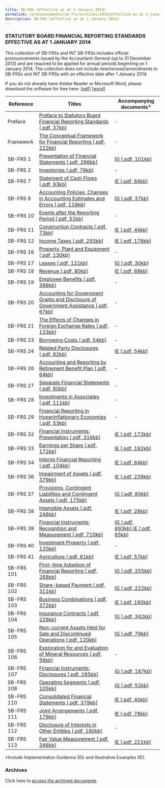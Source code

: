 ```yaml
---
title: SB-FRS (effective as at 1 January 2014)
permalink: /pronouncements/sb-frs/archives/2014/effective-as-at-1-january-2014/
description: SB-FRS (effective as at 1 January 2014)
---
```

### STATUTORY BOARD FINANCIAL REPORTING STANDARDS EFFECTIVE AS AT 1 JANUARY 2014

This collection of SB-FRSs and INT SB-FRSs includes official pronouncements issued by the Accountant-General (up to 31 December 2013) and are required to be applied for annual periods beginning on 1 January 2014. The collection does not include new/revised/amendments to SB-FRSs and INT SB-FRSs with an effective date after 1 January 2014.

If you do not already have Adobe Reader or Microsoft Word, please download the software for free here: [\[pdf\]](http://www.adobe.com/products/acrobat/readstep2.html) [\[word\]](http://www.microsoft.com/downloads/details.aspx?FamilyID=95e24c87-8732-48d5-8689-ab826e7b8fdf&DisplayLang=en)

| Reference | Titles | Accompanying documents\* |
| -------- | -------- | -------- |
| Preface | [Preface to Statutory Board Financial Reporting Standards [.pdf, 37kb]](/files/Docs/Default%20Source/Sb%20Frs/Effective%20As%20At%201%20January%202014/sb-frs_preface.pdf) | - |
| Framework | [The Conceptual Framework for Financial Reporting [.pdf, 222kb]](/files/Docs/Default%20Source/Sb%20Frs/Effective%20As%20At%201%20January%202014/frs_framework.pdf) | - |
| SB-FRS 1 | [Presentation of Financial Statements [.pdf, 296kb]](/files/Docs/Default%20Source/Sb%20Frs/Effective%20As%20At%201%20January%202014/sb-frs_1_2014.pdf) | [IG [.pdf, 101kb]](/files/Docs/Default%20Source/Sb%20Frs/Effective%20As%20At%201%20January%202014/sb-frs-1_ig_2014.pdf) |
| SB-FRS 2 | [Inventories [.pdf, 76kb]](/files/Docs/Default%20Source/Sb%20Frs/Effective%20As%20At%201%20January%202014/sb-frs_2_2014.pdf) | - |
| SB-FRS 7 | [Statement of Cash Flows [.pdf, 93kb]](/files/Docs/Default%20Source/Sb%20Frs/Effective%20As%20At%201%20January%202014/sb-frs_7_2014.pdf) | [IE [.pdf, 64kb]](/files/Docs/Default%20Source/Sb%20Frs/Effective%20As%20At%201%20January%202014/sb-frs_7_ie_2014.pdf) |
| SB-FRS 8 | [Accounting Policies, Changes in Accounting Estimates and Errors [.pdf, 119kb]](/files/Docs/Default%20Source/Sb%20Frs/Effective%20As%20At%201%20January%202014/sb-frs_8_2014.pdf) | [IG [.pdf, 37kb]](/files/Docs/Default%20Source/Sb%20Frs/Effective%20As%20At%201%20January%202014/sb-frs_8_ig_2014.pdf) |
| SB-FRS 10 | [Events after the Reporting Period [.pdf, 51kb]](/files/Docs/Default%20Source/Sb%20Frs/Effective%20As%20At%201%20January%202014/sb-frs_10_2014.pdf) | - |
| SB-FRS 11 | [Construction Contracts [.pdf, 73kb]](/files/Docs/Default%20Source/Sb%20Frs/Effective%20As%20At%201%20January%202014/sb-frs_11_2014.pdf) | [IE [.pdf, 44kb]](/files/Docs/Default%20Source/Sb%20Frs/Effective%20As%20At%201%20January%202014/sb-frs_11_ie_2014.pdf) |
| SB-FRS 12 | [Income Taxes [.pdf, 293kb]](/files/Docs/Default%20Source/Sb%20Frs/Effective%20As%20At%201%20January%202014/sb-frs_12_2014.pdf) | [IE [.pdf, 178kb]](/files/Docs/Default%20Source/Sb%20Frs/Effective%20As%20At%201%20January%202014/sb-frs_12_ie_2014.pdf) |
| SB-FRS 16 | [Property, Plant and Equipment [.pdf, 130kb]](/files/Docs/Default%20Source/Sb%20Frs/Effective%20As%20At%201%20January%202014/sb-frs_16_2014.pdf) | - |
| SB-FRS 17 | [Leases [.pdf, 121kb]](/files/Docs/Default%20Source/Sb%20Frs/Effective%20As%20At%201%20January%202014/sb-frs_17_2014.pdf) | [IG [.pdf, 30kb]](/files/Docs/Default%20Source/Sb%20Frs/Effective%20As%20At%201%20January%202014/sb-frs_17_ig_2014.pdf) |
| SB-FRS 18 | [Revenue [.pdf, 80kb]](/files/Docs/Default%20Source/Sb%20Frs/Effective%20As%20At%201%20January%202014/sb-frs_18_2014.pdf) | [IE [.pdf, 68kb]](/files/Docs/Default%20Source/Sb%20Frs/Effective%20As%20At%201%20January%202014/sb-frs_18_ie_2014.pdf) |
| SB-FRS 19 | [Employee Benefits [.pdf, 388kb]](/files/Docs/Default%20Source/Sb%20Frs/Effective%20As%20At%201%20January%202014/sb-frs_19_2014.pdf) | - |
| SB-FRS 20 | [Accounting for Government Grants and Disclosure of Government Assistance [.pdf, 67kb]](/files/Docs/Default%20Source/Sb%20Frs/Effective%20As%20At%201%20January%202014/sb-frs_20_2014.pdf) | - |
| SB-FRS 21 | [The Effects of Changes in Foreign Exchange Rates [.pdf, 133kb]](/files/Docs/Default%20Source/Sb%20Frs/Effective%20As%20At%201%20January%202014/sb-frs_21_2014.pdf) | - |
| SB-FRS 23 | [Borrowing Costs [.pdf, 54kb]](/files/Docs/Default%20Source/Sb%20Frs/Effective%20As%20At%201%20January%202014/sb-frs_23_2014.pdf) | - |
| SB-FRS 24 | [Related Party Disclosures [.pdf, 82kb]](/files/Docs/Default%20Source/Sb%20Frs/Effective%20As%20At%201%20January%202014/sb-frs_24_2014.pdf) | [IE [.pdf, 54kb]](/files/Docs/Default%20Source/Sb%20Frs/Effective%20As%20At%201%20January%202014/sb-frs_24_ie_2014.pdf) |
| SB-FRS 26 | [Accounting and Reporting by Retirement Benefit Plan [.pdf, 64kb]](/files/Docs/Default%20Source/Sb%20Frs/Effective%20As%20At%201%20January%202014/sb-frs_26_2014.pdf) | - |
| SB-FRS 27 | [Separate Financial Statements [.pdf, 80kb]](/files/Docs/Default%20Source/Sb%20Frs/Effective%20As%20At%201%20January%202014/sb-frs_27_2014.pdf) | - |
| SB-FRS 28 | [Investments in Associates [.pdf, 111kb]](/files/Docs/Default%20Source/Sb%20Frs/Effective%20As%20At%201%20January%202014/sb-frs_28_2014.pdf) | - |
| SB-FRS 29 | [Financial Reporting in Hyperinflationary Economies [.pdf, 53kb]](/files/Docs/Default%20Source/Sb%20Frs/Effective%20As%20At%201%20January%202014/sb-frs_29_2014.pdf) | - |
| SB-FRS 32 | [Financial Instruments: Presentation [.pdf, 316kb]](/files/Docs/Default%20Source/Sb%20Frs/Effective%20As%20At%201%20January%202014/sb-frs_32_2014.pdf) | [IE [.pdf, 173kb]](/files/Docs/Default%20Source/Sb%20Frs/Effective%20As%20At%201%20January%202014/sb-frs_32_ie_2014.pdf) |
| SB-FRS 33 | [Earnings per Share [.pdf, 172kb]](/files/Docs/Default%20Source/Sb%20Frs/Effective%20As%20At%201%20January%202014/sb-frs_33_2014.pdf) | [IE [.pdf, 192kb]](/files/Docs/Default%20Source/Sb%20Frs/Effective%20As%20At%201%20January%202014/sb-frs_33_ie_2014.pdf) |
| SB-FRS 34 | [Interim Financial Reporting [.pdf, 104kb]](/files/Docs/Default%20Source/Sb%20Frs/Effective%20As%20At%201%20January%202014/sb-frs_34_2014.pdf) | [IE [.pdf, 64kb]](/files/Docs/Default%20Source/Sb%20Frs/Effective%20As%20At%201%20January%202014/sb-frs_34_ie_2014.pdf) |
| SB-FRS 36 | [Impairment of Assets [.pdf, 379kb]](/files/Docs/Default%20Source/Sb%20Frs/Effective%20As%20At%201%20January%202014/sb-frs_36_2014.pdf) | [IE [.pdf, 239kb]](/files/Docs/Default%20Source/Sb%20Frs/Effective%20As%20At%201%20January%202014/sb-frs_36_ie_2014.pdf) |
| SB-FRS 37 | [Provisions, Contingent Liabilities and Contingent Assets [.pdf, 175kb]](/files/Docs/Default%20Source/Sb%20Frs/Effective%20As%20At%201%20January%202014/sb-frs_37_2014.pdf) | [IG [.pdf, 80kb]](/files/Docs/Default%20Source/Sb%20Frs/Effective%20As%20At%201%20January%202014/sb-frs_37_ig_2014.pdf) |
| SB-FRS 38 | [Intangible Assets [.pdf, 248kb]](/files/Docs/Default%20Source/Sb%20Frs/Effective%20As%20At%201%20January%202014/sb-frs_38_2014.pdf) | [IE [.pdf, 28kb]](/files/Docs/Default%20Source/Sb%20Frs/Effective%20As%20At%201%20January%202014/sb-frs_38_ie_2014.pdf) |
| SB-FRS 39 | [Financial Instruments: Recognition and Measurement [.pdf, 710kb]](/files/Docs/Default%20Source/Sb%20Frs/Effective%20As%20At%201%20January%202014/sb-frs_39_2014.pdf) | [IG [.pdf, 893kb]](/files/Docs/Default%20Source/Sb%20Frs/Effective%20As%20At%201%20January%202014/sb-frs_39_ig_2014.pdf),[IE [.pdf, 65kb]](/files/Docs/Default%20Source/Sb%20Frs/Effective%20As%20At%201%20January%202014/sb-frs_39_ie_2014.pdf) |
| SB-FRS 40 | [Investment Property [.pdf, 120kb]](/files/Docs/Default%20Source/Sb%20Frs/Effective%20As%20At%201%20January%202014/sb-frs_40_2014.pdf) | - |
| SB-FRS 41 | [Agriculture [.pdf, 81kb]](/files/Docs/Default%20Source/Sb%20Frs/Effective%20As%20At%201%20January%202014/sb-frs_41_2014.pdf) | [IE [.pdf, 57kb]](/files/Docs/Default%20Source/Sb%20Frs/Effective%20As%20At%201%20January%202014/sb-frs_41_ie_2014.pdf) |
| SB-FRS 101 | [First-time Adoption of Financial Reporting [.pdf, 268kb]](/files/Docs/Default%20Source/Sb%20Frs/Effective%20As%20At%201%20January%202014/sb-frs_101_2014.pdf) | [IG [.pdf, 255kb]](/files/Docs/Default%20Source/Sb%20Frs/Effective%20As%20At%201%20January%202014/sb-frs_101_ig_2014.pdf) |
| SB-FRS 102 | [Share-based Payment [.pdf, 311kb]](/files/Docs/Default%20Source/Sb%20Frs/Effective%20As%20At%201%20January%202014/sb-frs_102_2014.pdf) | [IG [.pdf, 222kb]](/files/Docs/Default%20Source/Sb%20Frs/Effective%20As%20At%201%20January%202014/sb-frs_102_ig_2014.pdf) |
| SB-FRS 103 | [Business Combinations [.pdf, 372kb]](/files/Docs/Default%20Source/Sb%20Frs/Effective%20As%20At%201%20January%202014/sb-frs_103_2014.pdf) | [IE [.pdf, 190kb]](/files/Docs/Default%20Source/Sb%20Frs/Effective%20As%20At%201%20January%202014/sb-frs_103_ie_2014.pdf) |
| SB-FRS 104 | [Insurance Contracts [.pdf, 229kb]](/files/Docs/Default%20Source/Sb%20Frs/Effective%20As%20At%201%20January%202014/sb-frs_104_2014.pdf) | [IG [.pdf, 342kb]](/files/Docs/Default%20Source/Sb%20Frs/Effective%20As%20At%201%20January%202014/sb-frs_104_ig_2014.pdf) |
| SB-FRS 105 | [Non-current Assets Held for Sale and Discontinued Operations [.pdf, 120kb]](/files/Docs/Default%20Source/Sb%20Frs/Effective%20As%20At%201%20January%202014/sb-frs_105_2014.pdf) | [IG [.pdf, 79kb]](/files/Docs/Default%20Source/Sb%20Frs/Effective%20As%20At%201%20January%202014/sb-frs_105_ig_2014.pdf) |
| SB-FRS 106 | [Exploration for and Evaluation of Mineral Resources [.pdf, 56kb]](/files/Docs/Default%20Source/Sb%20Frs/Effective%20As%20At%201%20January%202014/sb-frs_106_2014.pdf) | - |
| SB-FRS 107 | [Financial Instruments: Disclosures [.pdf, 285kb]](/files/Docs/Default%20Source/Sb%20Frs/Effective%20As%20At%201%20January%202014/sb-frs_107_2014.pdf) | [IG [.pdf, 187kb]](/files/Docs/Default%20Source/Sb%20Frs/Effective%20As%20At%201%20January%202014/sb-frs_107_ig_2014.pdf) |
| SB-FRS 108 | [Operating Segments [.pdf, 105kb]](/files/Docs/Default%20Source/Sb%20Frs/Effective%20As%20At%201%20January%202014/sb-frs_108_2014.pdf) | [IG [.pdf, 52kb]](/files/Docs/Default%20Source/Sb%20Frs/Effective%20As%20At%201%20January%202014/sb-frs_108_ig_2014.pdf) |
| SB-FRS 110 | [Consolidated Financial Statements [.pdf, 379kb]](/files/Docs/Default%20Source/Sb%20Frs/Effective%20As%20At%201%20January%202014/sb-frs_110_2014.pdf) | [IE [.pdf, 40kb]](/files/Docs/Default%20Source/Sb%20Frs/Effective%20As%20At%201%20January%202014/sb-frs_110_ie_2014.pdf) |
| SB-FRS 111 | [Joint Arrangements [.pdf, 179kb]](/files/Docs/Default%20Source/Sb%20Frs/Effective%20As%20At%201%20January%202014/sb-frs_111_2014.pdf) | [IE [.pdf, 78kb]](/files/Docs/Default%20Source/Sb%20Frs/Effective%20As%20At%201%20January%202014/sb-frs_111_ie_2014.pdf) |
| SB-FRS 112 | [Disclosure of Interests in Other Entities [.pdf, 180kb]](/files/Docs/Default%20Source/Sb%20Frs/Effective%20As%20At%201%20January%202014/sb-frs_112_2014.pdf) | - |
| SB-FRS 113 | [Fair Value Measurement [.pdf, 346kb]](/files/Docs/Default%20Source/Sb%20Frs/Effective%20As%20At%201%20January%202014/sb-frs_113_2014.pdf) | [IE [.pdf, 221kb]](/files/Docs/Default%20Source/Sb%20Frs/Effective%20As%20At%201%20January%202014/sb-frs_113_ie_2014.pdf) |

\*Include Implementation Guidance (IG) and Illustrative Examples (IE).

### Archives 

Click here to [access the archived documents](/pronouncements/sb-frs/archives/).
